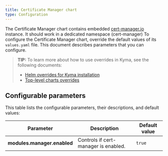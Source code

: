 ```yaml
---
title: Certificate Manager chart
type: Configuration
---
```


The Certificate Manager chart contains embedded [cert-manager.io](https://cert-manager.io/) instance.
It should work in a dedicated namespace (cert-manager)
To configure the Certificate Manager chart, override the default values of its `values.yaml` file. This document describes parameters that you can configure.

>**TIP:** To learn more about how to use overrides in Kyma, see the following documents:
>* [Helm overrides for Kyma installation](/root/kyma/#configuration-helm-overrides-for-kyma-installation)
>* [Top-level charts overrides](/root/kyma/#configuration-helm-overrides-for-kyma-installation-top-level-charts-overrides)

## Configurable parameters

This table lists the configurable parameters, their descriptions, and default values:

| Parameter | Description | Default value |
|-----------|-------------|---------------|
| **modules.manager.enabled** | Controls if cert-manager is enabled. | `true` |
